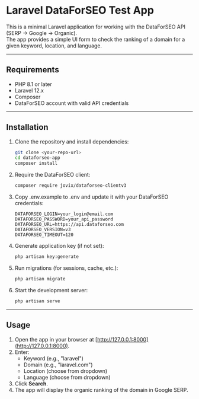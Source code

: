 # Laravel DataForSEO Test App

This is a minimal Laravel application for working with the DataForSEO API (SERP → Google → Organic).  
The app provides a simple UI form to check the ranking of a domain for a given keyword, location, and language.

---

## Requirements

- PHP 8.1 or later  
- Laravel 12.x  
- Composer  
- DataForSEO account with valid API credentials  

---

## Installation

1. Clone the repository and install dependencies:
   ```bash
   git clone <your-repo-url>
   cd dataforseo-app
   composer install

2. Require the DataForSEO client:
    ```bash
    composer require jovix/dataforseo-clientv3

3. Copy .env.example to .env and update it with your DataForSEO credentials:
    ```.env
    DATAFORSEO_LOGIN=your_login@email.com
    DATAFORSEO_PASSWORD=your_api_password
    DATAFORSEO_URL=https://api.dataforseo.com
    DATAFORSEO_VERSION=v3
    DATAFORSEO_TIMEOUT=120

4. Generate application key (if not set):
    ```bash
    php artisan key:generate

5. Run migrations (for sessions, cache, etc.):
    ```bash
    php artisan migrate

6. Start the development server:
    ```bash
    php artisan serve

---

## Usage

1. Open the app in your browser at [http://127.0.0.1:8000](http://127.0.0.1:8000).  
2. Enter:
   - Keyword (e.g., "laravel")  
   - Domain (e.g., "laravel.com")  
   - Location (choose from dropdown)  
   - Language (choose from dropdown)  
3. Click **Search**.  
4. The app will display the organic ranking of the domain in Google SERP.